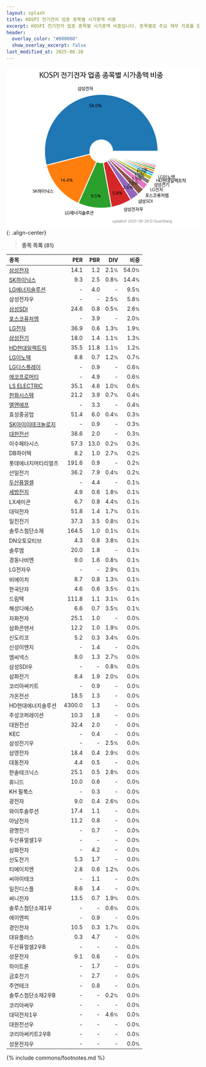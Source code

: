 ```yaml
---
layout: splash
title: KOSPI 전기전자 업종 종목별 시가총액 비중
excerpt: KOSPI 전기전자 업종 종목별 시가총액 비중입니다. 종목별로 주요 재무 지표를 함께 표시합니다.
header:
  overlay_color: "#800000"
  show_overlay_excerpt: false
last_modified_at: 2025-08-28
---
```



![KOSPI 전기전자 업종 종목별 시가총액 비중](/stats/sector/images/kospi_업종_전기전자_종목.png){: .align-center}


> **종목 목록 (81)**<a id="list"></a>

| **종목** | **PER** | **PBR** | **DIV** | **비중** |
| :------- | ------: | ------: | ------: | -------: |
| [삼성전자](/005930/) | 14.1 | 1.2 | 2.1<small>%</small> | 54.0<small>%</small> |
| [SK하이닉스](/000660/) | 9.3 | 2.5 | 0.8<small>%</small> | 14.4<small>%</small> |
| [LG에너지솔루션](/373220/) | - | 4.0 | - | 9.5<small>%</small> |
| 삼성전자우 | - | - | 2.5<small>%</small> | 5.8<small>%</small> |
| [삼성SDI](/006400/) | 24.6 | 0.8 | 0.5<small>%</small> | 2.6<small>%</small> |
| [포스코퓨처엠](/003670/) | - | 3.9 | - | 2.0<small>%</small> |
| [LG전자](/066570/) | 36.9 | 0.6 | 1.3<small>%</small> | 1.9<small>%</small> |
| [삼성전기](/009150/) | 18.0 | 1.4 | 1.1<small>%</small> | 1.3<small>%</small> |
| [HD현대일렉트릭](/267260/) | 35.5 | 11.8 | 1.1<small>%</small> | 1.2<small>%</small> |
| [LG이노텍](/011070/) | 8.8 | 0.7 | 1.2<small>%</small> | 0.7<small>%</small> |
| [LG디스플레이](/034220/) | - | 0.9 | - | 0.6<small>%</small> |
| [에코프로머티](/450080/) | - | 4.9 | - | 0.6<small>%</small> |
| [LS ELECTRIC](/010120/) | 35.1 | 4.6 | 1.0<small>%</small> | 0.6<small>%</small> |
| [한화시스템](/272210/) | 21.2 | 3.9 | 0.7<small>%</small> | 0.4<small>%</small> |
| [엘앤에프](/066970/) | - | 3.3 | - | 0.4<small>%</small> |
| 효성중공업 | 51.4 | 6.0 | 0.4<small>%</small> | 0.3<small>%</small> |
| [SK아이이테크놀로지](/361610/) | - | 0.9 | - | 0.3<small>%</small> |
| [대한전선](/001440/) | 38.6 | 2.0 | - | 0.3<small>%</small> |
| 이수페타시스 | 57.3 | 13.0 | 0.2<small>%</small> | 0.3<small>%</small> |
| DB하이텍 | 8.2 | 1.0 | 2.7<small>%</small> | 0.2<small>%</small> |
| 롯데에너지머티리얼즈 | 191.6 | 0.9 | - | 0.2<small>%</small> |
| 산일전기 | 36.2 | 7.9 | 0.4<small>%</small> | 0.2<small>%</small> |
| [두산퓨얼셀](/336260/) | - | 4.4 | - | 0.1<small>%</small> |
| [세방전지](/004490/) | 4.9 | 0.6 | 1.8<small>%</small> | 0.1<small>%</small> |
| LX세미콘 | 6.7 | 0.8 | 4.4<small>%</small> | 0.1<small>%</small> |
| 대덕전자 | 51.8 | 1.4 | 1.7<small>%</small> | 0.1<small>%</small> |
| 일진전기 | 37.3 | 3.5 | 0.8<small>%</small> | 0.1<small>%</small> |
| 솔루스첨단소재 | 164.5 | 1.0 | 0.1<small>%</small> | 0.1<small>%</small> |
| DN오토모티브 | 4.3 | 0.8 | 3.8<small>%</small> | 0.1<small>%</small> |
| 솔루엠 | 20.0 | 1.8 | - | 0.1<small>%</small> |
| 경동나비엔 | 9.0 | 1.6 | 0.8<small>%</small> | 0.1<small>%</small> |
| LG전자우 | - | - | 2.9<small>%</small> | 0.1<small>%</small> |
| 비에이치 | 8.7 | 0.8 | 1.3<small>%</small> | 0.1<small>%</small> |
| 한국단자 | 4.6 | 0.6 | 3.5<small>%</small> | 0.1<small>%</small> |
| 드림텍 | 111.8 | 1.1 | 3.1<small>%</small> | 0.1<small>%</small> |
| 해성디에스 | 6.6 | 0.7 | 3.5<small>%</small> | 0.1<small>%</small> |
| 자화전자 | 25.1 | 1.0 | - | 0.0<small>%</small> |
| 삼화콘덴서 | 12.2 | 1.0 | 1.9<small>%</small> | 0.0<small>%</small> |
| 신도리코 | 5.2 | 0.3 | 3.4<small>%</small> | 0.0<small>%</small> |
| 신성이엔지 | - | 1.4 | - | 0.0<small>%</small> |
| 엠씨넥스 | 8.0 | 1.3 | 2.7<small>%</small> | 0.0<small>%</small> |
| 삼성SDI우 | - | - | 0.8<small>%</small> | 0.0<small>%</small> |
| 삼화전기 | 8.4 | 1.9 | 2.0<small>%</small> | 0.0<small>%</small> |
| 코리아써키트 | - | 0.9 | - | 0.0<small>%</small> |
| 가온전선 | 18.5 | 1.3 | - | 0.0<small>%</small> |
| HD현대에너지솔루션 | 4300.0 | 1.3 | - | 0.0<small>%</small> |
| 주성코퍼레이션 | 10.3 | 1.8 | - | 0.0<small>%</small> |
| 대원전선 | 32.4 | 2.0 | - | 0.0<small>%</small> |
| KEC | - | 0.4 | - | 0.0<small>%</small> |
| 삼성전기우 | - | - | 2.5<small>%</small> | 0.0<small>%</small> |
| 삼영전자 | 18.4 | 0.4 | 2.9<small>%</small> | 0.0<small>%</small> |
| 대동전자 | 4.4 | 0.5 | - | 0.0<small>%</small> |
| 한솔테크닉스 | 25.1 | 0.5 | 2.8<small>%</small> | 0.0<small>%</small> |
| 휴니드 | 10.0 | 0.6 | - | 0.0<small>%</small> |
| KH 필룩스 | - | 0.3 | - | 0.0<small>%</small> |
| 광전자 | 9.0 | 0.4 | 2.6<small>%</small> | 0.0<small>%</small> |
| 와이투솔루션 | 17.4 | 1.1 | - | 0.0<small>%</small> |
| 아남전자 | 11.2 | 0.8 | - | 0.0<small>%</small> |
| 광명전기 | - | 0.7 | - | 0.0<small>%</small> |
| 두산퓨얼셀1우 | - | - | - | 0.0<small>%</small> |
| 삼화전자 | - | 4.2 | - | 0.0<small>%</small> |
| 선도전기 | 5.3 | 1.7 | - | 0.0<small>%</small> |
| 티에이치엔 | 2.8 | 0.6 | 1.2<small>%</small> | 0.0<small>%</small> |
| 씨아이테크 | - | 1.1 | - | 0.0<small>%</small> |
| 일진디스플 | 8.6 | 1.4 | - | 0.0<small>%</small> |
| 써니전자 | 13.5 | 0.7 | 1.9<small>%</small> | 0.0<small>%</small> |
| 솔루스첨단소재1우 | - | - | 0.6<small>%</small> | 0.0<small>%</small> |
| 에이엔피 | - | 0.9 | - | 0.0<small>%</small> |
| 경인전자 | 10.5 | 0.3 | 1.7<small>%</small> | 0.0<small>%</small> |
| 대유플러스 | 0.3 | 4.7 | - | 0.0<small>%</small> |
| 두산퓨얼셀2우B | - | - | - | 0.0<small>%</small> |
| 성문전자 | 9.1 | 0.6 | - | 0.0<small>%</small> |
| 하이트론 | - | 1.7 | - | 0.0<small>%</small> |
| 금호전기 | - | 2.7 | - | 0.0<small>%</small> |
| 주연테크 | - | 0.8 | - | 0.0<small>%</small> |
| 솔루스첨단소재2우B | - | - | 0.2<small>%</small> | 0.0<small>%</small> |
| 코리아써우 | - | - | - | 0.0<small>%</small> |
| 대덕전자1우 | - | - | 4.6<small>%</small> | 0.0<small>%</small> |
| 대원전선우 | - | - | - | 0.0<small>%</small> |
| 코리아써키트2우B | - | - | - | 0.0<small>%</small> |
| 성문전자우 | - | - | - | 0.0<small>%</small> |

{% include commons/footnotes.md %}
